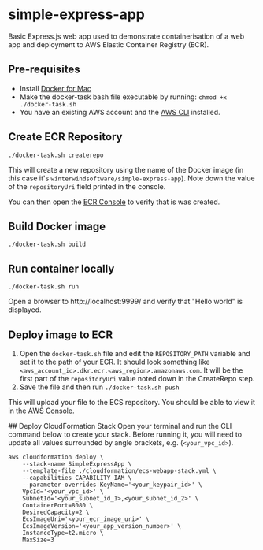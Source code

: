 # simple-express-app
Basic Express.js web app used to demonstrate containerisation of a web app and deployment to AWS Elastic Container Registry (ECR).

## Pre-requisites
- Install [Docker for Mac](https://www.docker.com/docker-mac)
- Make the docker-task bash file executable by running: `chmod +x ./docker-task.sh`
- You have an existing AWS account and the [AWS CLI](https://aws.amazon.com/cli/) installed.

## Create ECR Repository
```
./docker-task.sh createrepo
```

This will create a new repository using the name of the Docker image (in this case it's `winterwindsoftware/simple-express-app`).
Note down the value of the `repositoryUri` field printed in the console.

You can then open the [ECR Console](https://console.aws.amazon.com/ecs/home#/repositories) to verify that is was created.

## Build Docker image
```
./docker-task.sh build
```

## Run container locally
```
./docker-task.sh run
```
Open a browser to http://localhost:9999/ and verify that "Hello world" is displayed.

## Deploy image to ECR
1. Open the `docker-task.sh` file and edit the `REPOSITORY_PATH` variable and set it to the path of your ECR. It should look something like `<aws_account_id>.dkr.ecr.<aws_region>.amazonaws.com`. It will be the first part of the `repositoryUri` value noted down in the CreateRepo step.
2. Save the file and then run `./docker-task.sh push`

This will upload your file to the ECS repository. You should be able to view it in the [AWS Console](https://console.aws.amazon.com/ecs/home#/repositories).

## Deploy CloudFormation Stack
Open your terminal and run the CLI command below to create your stack. Before running it, you will need to update all values surrounded by angle brackets, e.g. (`<your_vpc_id>`).

```
aws cloudformation deploy \
    --stack-name SimpleExpressApp \
    --template-file ./cloudformation/ecs-webapp-stack.yml \
    --capabilities CAPABILITY_IAM \
    --parameter-overrides KeyName='<your_keypair_id>' \
    VpcId='<your_vpc_id>' \
    SubnetId='<your_subnet_id_1>,<your_subnet_id_2>' \
    ContainerPort=8080 \
    DesiredCapacity=2 \
    EcsImageUri='<your_ecr_image_uri>' \
    EcsImageVersion='<your_app_version_number>' \
    InstanceType=t2.micro \
    MaxSize=3
```
